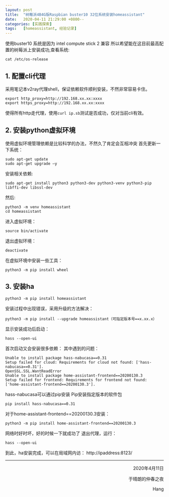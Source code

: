 ```yaml
---
layout: post
title:  "树莓派4B4G版Raspbian buster10 32位系统安装homeassistant"
date:   2020-04-11 21:29:00 +0800--
categories: [实践探索]
tags:   [homeassistant, 经验记录]
---
```


使用buster10 系统是因为 intel compute stick 2 兼容
所以希望能在这目前最高配置的树莓派上安装成功,查看系统:
```shell
cat /etc/os-release
```

## 1.	配置cli代理
采用笔记本v2ray代理shell，保证依赖软件顺利安装，不然非常容易卡住。
```shell
export http_proxy=http://192.168.xx.xx:xxxx
export https_proxy=http://192.168.xx.xx:xxxx
```
使得所有http走代理，使用`curl ip.sb`测试是否成功，仅对当前cli有效。

## 2.	安装python虚拟环境
使用虚拟环境管理依赖是比较科学的办法，不然久了肯定会互相冲突
首先更新一下系统：
```shell
sudo apt-get update 
sudo apt-get upgrade –y
```
安装相关依赖:
```shell
sudo apt-get install python3 python3-dev python3-venv python3-pip libffi-dev libssl-dev
```
然后:
```shell
python3 -m venv homeassistant
cd homeassistant
```
进入虚拟环境：
```shell
source bin/activate
```
退出虚拟环境：
```shell
deactivate
```
在虚拟环境中安装一些工具：
```shell
python3 -m pip install wheel
```
## 3.	安装ha
```shell
python3 -m pip install homeassistant
```
安装过程中出现错误，采用升级的方法解决：
```shell
python3 -m pip install --upgrade homeassistant（可指定版本号==x.xx.x）
```
显示安装成功后启动：
```shell
hass --open-ui
```
首次启动又会安装很多依赖：
其中遇到的问题：
```shell
Unable to install package hass-nabucasa==0.31
Setup failed for cloud: Requirements for cloud not found: ['hass-nabucasa==0.31'].
OpenSSL.SSL.WantReadError
Unable to install package home-assistant-frontend==20200130.3	
Setup failed for frontend: Requirements for frontend not found: ['home-assistant-frontend==20200130.3'].
```
hass-nabucasa可以通过pip安装
Pip安装指定版本的软件包
```shell
pip install hass-nabucasa==0.31
```
对于home-assistant-frontend==20200130.3安装：
```shell
python3 -m pip install home-assistant-frontend==20200130.3
```
网络时好时坏，好的时候一下就成功了
退出代理，运行：
```shell
hass --open-ui
```
到此，ha安装完成，可以在局域网内访：
http://ipaddress:8123/

  
 
___




<p align = "right">2020年4月11日</p>
<p align = "right">于晴朗的仲春之夜</p>
<p align = "right">Hang</p>

